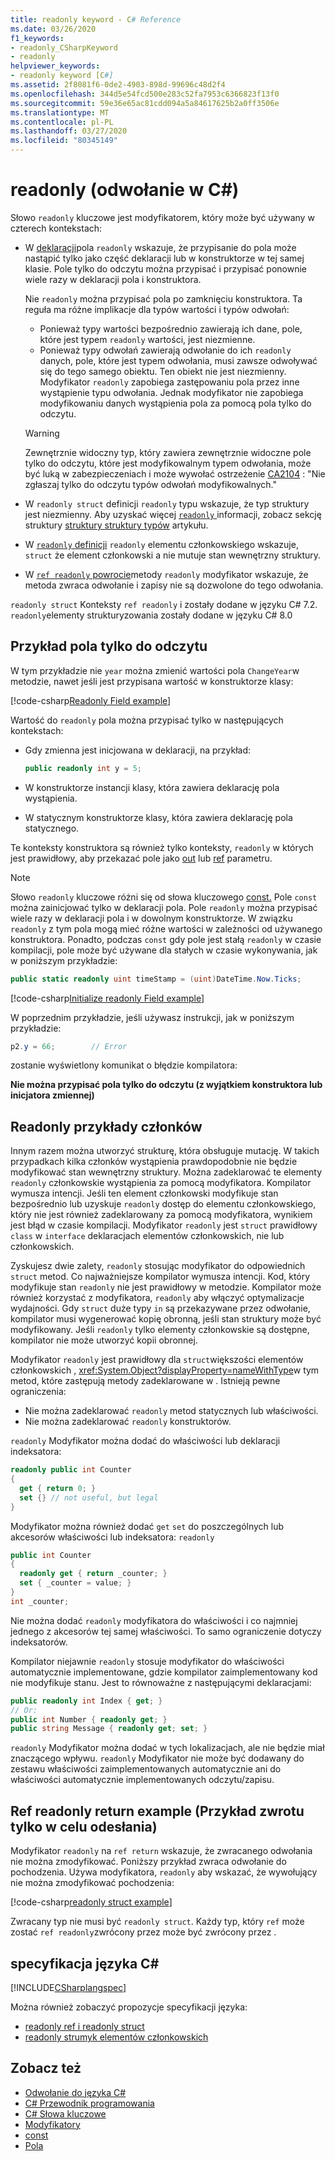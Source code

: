 ```yaml
---
title: readonly keyword - C# Reference
ms.date: 03/26/2020
f1_keywords:
- readonly_CSharpKeyword
- readonly
helpviewer_keywords:
- readonly keyword [C#]
ms.assetid: 2f8081f6-0de2-4903-898d-99696c48d2f4
ms.openlocfilehash: 344d5e54fcd500e283c52fa7953c6366823f13f0
ms.sourcegitcommit: 59e36e65ac81cdd094a5a84617625b2a0ff3506e
ms.translationtype: MT
ms.contentlocale: pl-PL
ms.lasthandoff: 03/27/2020
ms.locfileid: "80345149"
---
```

# <a name="readonly-c-reference"></a>readonly (odwołanie w C#)

Słowo `readonly` kluczowe jest modyfikatorem, który może być używany w czterech kontekstach:

- W [deklaracji](#readonly-field-example)pola `readonly` wskazuje, że przypisanie do pola może nastąpić tylko jako część deklaracji lub w konstruktorze w tej samej klasie. Pole tylko do odczytu można przypisać i przypisać ponownie wiele razy w deklaracji pola i konstruktora.
  
  Nie `readonly` można przypisać pola po zamknięciu konstruktora. Ta reguła ma różne implikacje dla typów wartości i typów odwołań:
  
  - Ponieważ typy wartości bezpośrednio zawierają ich dane, pole, które jest typem `readonly` wartości, jest niezmienne.
  - Ponieważ typy odwołań zawierają odwołanie do ich `readonly` danych, pole, które jest typem odwołania, musi zawsze odwoływać się do tego samego obiektu. Ten obiekt nie jest niezmienny. Modyfikator `readonly` zapobiega zastępowaniu pola przez inne wystąpienie typu odwołania. Jednak modyfikator nie zapobiega modyfikowaniu danych wystąpienia pola za pomocą pola tylko do odczytu.

  > [!WARNING]
  > Zewnętrznie widoczny typ, który zawiera zewnętrznie widoczne pole tylko do odczytu, które jest modyfikowalnym typem odwołania, może być luką w zabezpieczeniach i może wywołać ostrzeżenie [CA2104](/visualstudio/code-quality/ca2104) : "Nie zgłaszaj tylko do odczytu typów odwołań modyfikowalnych."

- W `readonly struct` definicji `readonly` typu wskazuje, że typ struktury jest niezmienny. Aby uzyskać więcej [ `readonly` ](../builtin-types/struct.md#readonly-struct) informacji, zobacz sekcję struktury [struktury struktury typów](../builtin-types/struct.md) artykułu.
- W [ `readonly` definicji](#readonly-member-examples) `readonly` elementu członkowskiego wskazuje, `struct` że element członkowski a nie mutuje stan wewnętrzny struktury.
- W [ `ref readonly` powrocie](#ref-readonly-return-example)metody `readonly` modyfikator wskazuje, że metoda zwraca odwołanie i zapisy nie są dozwolone do tego odwołania.

`readonly struct` Konteksty `ref readonly` i zostały dodane w języku C# 7.2. `readonly`elementy strukturyzowania zostały dodane w języku C# 8.0

## <a name="readonly-field-example"></a>Przykład pola tylko do odczytu

W tym przykładzie nie `year` można zmienić wartości pola `ChangeYear`w metodzie, nawet jeśli jest przypisana wartość w konstruktorze klasy:

[!code-csharp[Readonly Field example](~/samples/snippets/csharp/keywords/ReadonlyKeywordExamples.cs#ReadonlyField)]

Wartość do `readonly` pola można przypisać tylko w następujących kontekstach:

- Gdy zmienna jest inicjowana w deklaracji, na przykład:

  ```csharp
  public readonly int y = 5;
  ```

- W konstruktorze instancji klasy, która zawiera deklarację pola wystąpienia.
- W statycznym konstruktorze klasy, która zawiera deklarację pola statycznego.

Te konteksty konstruktora są również tylko konteksty, `readonly` w których jest prawidłowy, aby przekazać pole jako [out](out-parameter-modifier.md) lub [ref](ref.md) parametru.

> [!NOTE]
> Słowo `readonly` kluczowe różni się od słowa kluczowego [const.](const.md) Pole `const` można zainicjować tylko w deklaracji pola. Pole `readonly` można przypisać wiele razy w deklaracji pola i w dowolnym konstruktorze. W związku `readonly` z tym pola mogą mieć różne wartości w zależności od używanego konstruktora. Ponadto, podczas `const` gdy pole jest stałą `readonly` w czasie kompilacji, pole może być używane dla stałych w czasie wykonywania, jak w poniższym przykładzie:
>
> ```csharp
> public static readonly uint timeStamp = (uint)DateTime.Now.Ticks;
> ```

[!code-csharp[Initialize readonly Field example](~/samples/snippets/csharp/keywords/ReadonlyKeywordExamples.cs#InitReadonlyField)]

W poprzednim przykładzie, jeśli używasz instrukcji, jak w poniższym przykładzie:

```csharp
p2.y = 66;        // Error
```

zostanie wyświetlony komunikat o błędzie kompilatora:

**Nie można przypisać pola tylko do odczytu (z wyjątkiem konstruktora lub inicjatora zmiennej)**

## <a name="readonly-member-examples"></a>Readonly przykłady członków

Innym razem można utworzyć strukturę, która obsługuje mutację. W takich przypadkach kilka członków wystąpienia prawdopodobnie nie będzie modyfikować stan wewnętrzny struktury. Można zadeklarować te elementy `readonly` członkowskie wystąpienia za pomocą modyfikatora. Kompilator wymusza intencji. Jeśli ten element członkowski modyfikuje stan bezpośrednio lub uzyskuje `readonly` dostęp do elementu członkowskiego, który nie jest również zadeklarowany za pomocą modyfikatora, wynikiem jest błąd w czasie kompilacji. Modyfikator `readonly` jest `struct` prawidłowy `class` w `interface` deklaracjach elementów członkowskich, nie lub członkowskich.

Zyskujesz dwie zalety, `readonly` stosując modyfikator do odpowiednich `struct` metod. Co najważniejsze kompilator wymusza intencji. Kod, który modyfikuje stan `readonly` nie jest prawidłowy w metodzie. Kompilator może również korzystać z modyfikatora, `readonly` aby włączyć optymalizacje wydajności. Gdy `struct` duże typy `in` są przekazywane przez odwołanie, kompilator musi wygenerować kopię obronną, jeśli stan struktury może być modyfikowany. Jeśli `readonly` tylko elementy członkowskie są dostępne, kompilator nie może utworzyć kopii obronnej.

Modyfikator `readonly` jest prawidłowy dla `struct`większości elementów członkowskich , <xref:System.Object?displayProperty=nameWithType>w tym metod, które zastępują metody zadeklarowane w . Istnieją pewne ograniczenia:

- Nie można zadeklarować `readonly` metod statycznych lub właściwości.
- Nie można zadeklarować `readonly` konstruktorów.

`readonly` Modyfikator można dodać do właściwości lub deklaracji indeksatora:

```csharp
readonly public int Counter
{
  get { return 0; }
  set {} // not useful, but legal
}
```

Modyfikator można również dodać `get` `set` do poszczególnych lub akcesorów właściwości lub indeksatora: `readonly`

```csharp
public int Counter
{
  readonly get { return _counter; }
  set { _counter = value; }
}
int _counter;
```

Nie można dodać `readonly` modyfikatora do właściwości i co najmniej jednego z akcesorów tej samej właściwości. To samo ograniczenie dotyczy indeksatorów.

Kompilator niejawnie `readonly` stosuje modyfikator do właściwości automatycznie implementowane, gdzie kompilator zaimplementowany kod nie modyfikuje stanu. Jest to równoważne z następującymi deklaracjami:

```csharp
public readonly int Index { get; }
// Or:
public int Number { readonly get; }
public string Message { readonly get; set; }
```

`readonly` Modyfikator można dodać w tych lokalizacjach, ale nie będzie miał znaczącego wpływu. `readonly` Modyfikator nie może być dodawany do zestawu właściwości zaimplementowanych automatycznie ani do właściwości automatycznie implementowanych odczytu/zapisu.

## <a name="ref-readonly-return-example"></a>Ref readonly return example (Przykład zwrotu tylko w celu odesłania)

Modyfikator `readonly` na `ref return` wskazuje, że zwracanego odwołania nie można zmodyfikować. Poniższy przykład zwraca odwołanie do pochodzenia. Używa modyfikatora, `readonly` aby wskazać, że wywołujący nie można zmodyfikować pochodzenia:

[!code-csharp[readonly struct example](~/samples/snippets/csharp/keywords/ReadonlyKeywordExamples.cs#ReadonlyReturn)]

Zwracany typ nie musi być `readonly struct`. Każdy typ, który `ref` może zostać `ref readonly`zwrócony przez może być zwrócony przez .

## <a name="c-language-specification"></a>specyfikacja języka C#

[!INCLUDE[CSharplangspec](~/includes/csharplangspec-md.md)]

Można również zobaczyć propozycje specyfikacji języka:

- [readonly ref i readonly struct](~/_csharplang/proposals/csharp-7.2/readonly-ref.md)
- [readonly strumyk elementów członkowskich](~/_csharplang/proposals/csharp-8.0/readonly-instance-members.md)

## <a name="see-also"></a>Zobacz też

- [Odwołanie do języka C#](../index.md)
- [C# Przewodnik programowania](../../programming-guide/index.md)
- [C# Słowa kluczowe](index.md)
- [Modyfikatory](index.md)
- [const](const.md)
- [Pola](../../programming-guide/classes-and-structs/fields.md)

